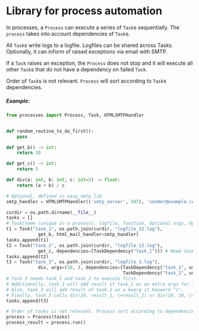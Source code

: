 # Library for process automation

In processes, a `Process` can execute a series of `Task`s sequentially. The `process` takes into account dependencies of `Task`s.

All `Task`s write logs to a logfile. Logfiles can be shared across Tasks. Optionally, it can inform of raised exceptions via email with SMTP.

If a `Task` raises an exception, the `Process` does not stop and it will execute all other `Task`s that do not have a dependency on failed `Task`.

Order of `Task`s is not relevant. `Process` will sort according to `Task`s dependencies.

##### Example:

``` python
from processes import Process, Task, HTMLSMTPHandler


def random_routine_to_do_first():
    pass

def get_b() -> int:
    return 10

def get_c() -> int:
    return 5

def div(a: int, b: int, c: int=5) -> float:
    return (a + b) / c

# Optional, defined in easy_smtp lib
smtp_handler = HTMLSMTPHandler(('smtp_server', 587), 'sender@example.com', ['receiver@example.com'], use_tls=True, credentials=('username', 'password'))

curdir = os.path.dirname(__file__)
tasks = []
# Task(name (unique in a process), logfile, function, Optional args, Optional kwargs, Optional mail_handler)
t1 = Task("task_1", os.path.join(curdir, "logfile_12.log"),
            get_b, html_mail_handler=smtp_handler)
tasks.append(t1)
t2 = Task("task_2", os.path.join(curdir, "logfile_12.log"),
            get_c, dependencies=[TaskDependency("task_1")]) # Need task_1 to complete first
tasks.append(t2)
t3 = Task("task_3", os.path.join(curdir, "logfile_3.log"),
            div, args=(10, ), dependencies=[TaskDependency("task_1", use_result_as_additional_args=True),
                                            TaskDependency("task_2", use_result_as_additional_kwargs=True, additional_kwarg_name="c")])
# Task 3 needs task_1 and task_2 to execute first.
# Additionally, task_3 will add result of task_1 as an extra args for its function (10, ) -> (10, result_task1)
# Also, task_3 will add result of task_2 as a kwarg it keyword "c".
# Finally, task_3 calls div(10, result_1, c=result_2) or div(10, 10, c=5).
tasks.append(t3)

# Order of tasks is not relevant. Process sort according to dependencies.
process = Process(tasks)
process_result = process.run()
```